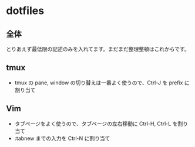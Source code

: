 dotfiles
========

## 全体

とりあえず最低限の記述のみを入れてます。まだまだ整理整頓はこれからです。

## tmux

* tmux の pane, window の切り替えは一番よく使うので、Ctrl-J を prefix に割り当て

## Vim

* タブページをよく使うので、タブページの左右移動に Ctrl-H, Ctrl-L を割り当て
* :tabnew までの入力を Ctrl-N に割り当て

